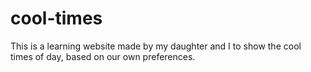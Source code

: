 cool-times
==========

This is a learning website made by my daughter and I to show the cool times of day, based on our own preferences.